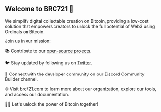 ## Welcome to BRC721 👋 

We simplify digital collectable creation on Bitcoin, providing a low-cost solution that empowers creators to unlock the full potential of Web3 using Ordinals on Bitcoin. 

Join us in our mission:

📚 Contribute to our [open-source projects](https://github.com/D3VX).

🐦 Stay updated by following us on [Twitter](https://twitter.com/brc_721).

💬 Connect with the developer community on our [Discord](https://discord.com/invite/brc721) Community Builder channel.

🌐 Visit [brc721.com](https://brc721.com) to learn more about our organization, explore our tools, and access our documentation. 

🔐💫 Let's unlock the power of Bitcoin together!
